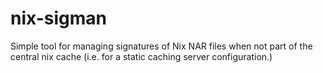 # nix-sigman

Simple tool for managing signatures of Nix NAR files when not part of the central
nix cache (i.e. for a static caching server configuration.)